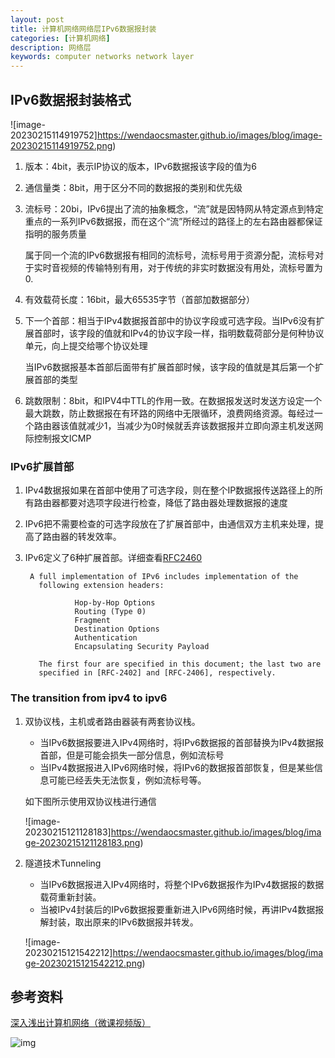 ```yaml
---
layout: post
title: 计算机网络网络层IPv6数据报封装
categories: [计算机网络]
description: 网络层
keywords: computer networks network layer 
---
```


## IPv6数据报封装格式

![image-20230215114919752]https://wendaocsmaster.github.io/images/blog/image-20230215114919752.png)

1. 版本：4bit，表示IP协议的版本，IPv6数据报该字段的值为6

2. 通信量类：8bit，用于区分不同的数据报的类别和优先级

3. 流标号：20bi，IPv6提出了流的抽象概念，“流”就是因特网从特定源点到特定重点的一系列IPv6数据报，而在这个“流”所经过的路径上的左右路由器都保证指明的服务质量

   属于同一个流的IPv6数据报有相同的流标号，流标号用于资源分配，流标号对于实时音视频的传输特别有用，对于传统的非实时数据没有用处，流标号置为0.

4. 有效载荷长度：16bit，最大65535字节（首部加数据部分）

5. 下一个首部：相当于IPv4数据报首部中的协议字段或可选字段。当IPv6没有扩展首部时，该字段的值就和IPv4的协议字段一样，指明数载荷部分是何种协议单元，向上提交给哪个协议处理

   当IPv6数据报基本首部后面带有扩展首部时候，该字段的值就是其后第一个扩展首部的类型

6. 跳数限制：8bit，和IPV4中TTL的作用一致。在数据报发送时发送方设定一个最大跳数，防止数据报在有环路的网络中无限循环，浪费网络资源。每经过一个路由器该值就减少1，当减少为0时候就丢弃该数据报并立即向源主机发送网际控制报文ICMP

### IPv6扩展首部

1. IPv4数据报如果在首部中使用了可选字段，则在整个IP数据报传送路径上的所有路由器都要对选项字段进行检查，降低了路由器处理数据报的速度

2. IPv6把不需要检查的可选字段放在了扩展首部中，由通信双方主机来处理，提高了路由器的转发效率。

3. IPv6定义了6种扩展首部。详细查看[RFC2460](https://www.rfc-editor.org/rfc/rfc2460#page-6)

   ~~~
    A full implementation of IPv6 includes implementation of the
      following extension headers:
   
              Hop-by-Hop Options
              Routing (Type 0)
              Fragment
              Destination Options
              Authentication
              Encapsulating Security Payload
   
      The first four are specified in this document; the last two are
      specified in [RFC-2402] and [RFC-2406], respectively.
   ~~~

### The transition from ipv4 to ipv6

1. 双协议栈，主机或者路由器装有两套协议栈。

   + 当IPv6数据报要进入IPv4网络时，将IPv6数据报的首部替换为IPv4数据报首部，但是可能会损失一部分信息，例如流标号
   + 当IPv4数据报进入IPv6网络时候，将IPv6的数据报首部恢复，但是某些信息可能已经丢失无法恢复，例如流标号等。

   如下图所示使用双协议栈进行通信

   ![image-20230215121128183]https://wendaocsmaster.github.io/images/blog/image-20230215121128183.png)

2. 隧道技术Tunneling

   + 当IPv6数据报进入IPv4网络时，将整个IPv6数据报作为IPv4数据报的数据载荷重新封装。
   + 当被IPv4封装后的IPv6数据报要重新进入IPv6网络时候，再讲IPv4数据报解封装，取出原来的IPv6数据报并转发。

   ![image-20230215121542212]https://wendaocsmaster.github.io/images/blog/image-20230215121542212.png)

## 参考资料

[深入浅出计算机网络（微课视频版）](http://www.tup.tsinghua.edu.cn/booksCenter/book_09342101.html)

![img](https://wendaocsmaster.github.io/images/blog/093421-01.jpg)
